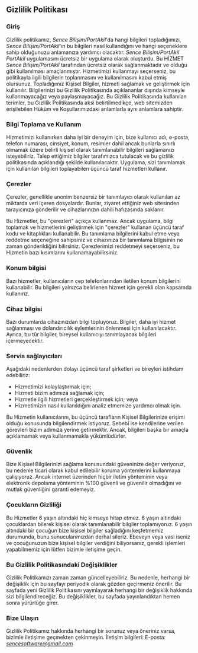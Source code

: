 Gizlilik Politikası
-------------------

### Giriş
Gizlilik politikamız, *Sence Bilişim/PortAkil*'da hangi bilgileri topladığımızı, *Sence Bilişim/PortAkil*'ın bu bilgileri nasıl kullandığını ve hangi seçeneklere sahip olduğunuzu anlamanıza yardımcı olacaktır.
*Sence Bilişim/PortAkil* *PortAkil* uygulamasını ücretsiz bir uygulama olarak oluşturdu. Bu HİZMET *Sence Bilişim/PortAkil* tarafından ücretsiz olarak sağlanmaktadır ve olduğu gibi kullanılması amaçlanmıştır.
Hizmetimizi kullanmayı seçerseniz, bu politikayla ilgili bilgilerin toplanmasını ve kullanılmasını kabul etmiş olursunuz. Topladığımız Kişisel Bilgiler, hizmeti sağlamak ve geliştirmek için kullanılır.
Bilgilerinizi bu Gizlilik Politikasında açıklananlar dışında kimseyle kullanmayacağız veya paylaşmayacağız.
Bu Gizlilik Politikasında kullanılan terimler, bu Gizlilik Politikasında aksi belirtilmedikçe, web sitemizden erişilebilen Hüküm ve Koşullarımızdaki anlamlarla aynı anlamlara sahiptir.

### Bilgi Toplama ve Kullanım
Hizmetimizi kullanırken daha iyi bir deneyim için, bize kullanıcı adı, e-posta, telefon numarası, cinsiyet, konum, resimler dahil ancak bunlarla sınırlı olmamak üzere belirli kişisel olarak tanımlanabilir bilgileri sağlamanızı isteyebiliriz.
Talep ettiğimiz bilgiler tarafımızca tutulacak ve bu gizlilik politikasında açıklandığı şekilde kullanılacaktır.
Uygulama, sizi tanımlamak için kullanılan bilgileri toplayabilen üçüncü taraf hizmetleri kullanır.

### Çerezler
Çerezler, genellikle anonim benzersiz bir tanımlayıcı olarak kullanılan az miktarda veri içeren dosyalardır. Bunlar, ziyaret ettiğiniz web sitesinden tarayıcınıza gönderilir ve cihazlarınızın dahili hafızasında saklanır.

Bu Hizmetler, bu "çerezleri" açıkça kullanmaz. Ancak uygulama, bilgi toplamak ve hizmetlerini geliştirmek için "çerezler" kullanan üçüncü taraf kodu ve kitaplıkları kullanabilir.
Bu tanımlama bilgilerini kabul etme veya reddetme seçeneğine sahipsiniz ve cihazınıza bir tanımlama bilgisinin ne zaman gönderildiğini bilirsiniz.
Çerezlerimizi reddetmeyi seçerseniz, bu Hizmetin bazı kısımlarını kullanamayabilirsiniz.

### Konum bilgisi
Bazı hizmetler, kullanıcıların cep telefonlarından iletilen konum bilgilerini kullanabilir. Bu bilgileri yalnızca belirlenen hizmet için gerekli olan kapsamda kullanırız.

### Cihaz bilgisi
Bazı durumlarda cihazınızdan bilgi topluyoruz. Bilgiler, daha iyi hizmet sağlanması ve dolandırıcılık eylemlerinin önlenmesi için kullanılacaktır. Ayrıca, bu tür bilgiler, bireysel kullanıcıyı tanımlayacak bilgileri içermeyecektir.

### Servis sağlayıcıları
Aşağıdaki nedenlerden dolayı üçüncü taraf şirketleri ve bireyleri istihdam edebiliriz:
* Hizmetimizi kolaylaştırmak için;
* Hizmeti bizim adımıza sağlamak için;
* Hizmetle ilgili hizmetleri gerçekleştirmek için; veya
* Hizmetimizin nasıl kullanıldığını analiz etmemize yardımcı olmak için.

Bu Hizmetin kullanıcılarını, bu üçüncü tarafların Kişisel Bilgilerinize erişimi olduğu konusunda bilgilendirmek istiyoruz. Sebebi ise kendilerine verilen görevleri bizim adımıza yerine getirmektir. Ancak, bilgileri başka bir amaçla açıklamamak veya kullanmamakla yükümlüdürler.

### Güvenlik
Bize Kişisel Bilgilerinizi sağlama konusundaki güveninize değer veriyoruz, bu nedenle ticari olarak kabul edilebilir koruma yöntemlerini kullanmaya çalışıyoruz. Ancak internet üzerinden hiçbir iletim yönteminin veya elektronik depolama yönteminin %100 güvenli ve güvenilir olmadığını ve mutlak güvenliğini garanti edemeyiz.

### Çocukların Gizliliği
Bu Hizmetler 6 yaşın altındaki hiç kimseye hitap etmez. 6 yaşın altındaki çocuklardan bilerek kişisel olarak tanımlanabilir bilgiler toplamıyoruz. 6 yaşın altındaki bir çocuğun bize kişisel bilgiler sağladığını keşfetmemiz durumunda, bunu sunucularımızdan derhal sileriz. Ebeveyn veya vasi iseniz ve çocuğunuzun bize kişisel bilgiler verdiğini biliyorsanız, gerekli işlemleri yapabilmemiz için lütfen bizimle iletişime geçin.

### Bu Gizlilik Politikasındaki Değişiklikler
Gizlilik Politikamızı zaman zaman güncelleyebiliriz. Bu nedenle, herhangi bir değişiklik için bu sayfayı periyodik olarak gözden geçirmeniz önerilir. Bu sayfada yeni Gizlilik Politikasını yayınlayarak herhangi bir değişiklik hakkında sizi bilgilendireceğiz. Bu değişiklikler, bu sayfada yayınlandıktan hemen sonra yürürlüğe girer.

### Bize Ulaşın
Gizlilik Politikamız hakkında herhangi bir sorunuz veya öneriniz varsa, bizimle iletişime geçmekten çekinmeyin.
İletişim bilgileri:
E-posta: *sencesoftware@gmail.com*
